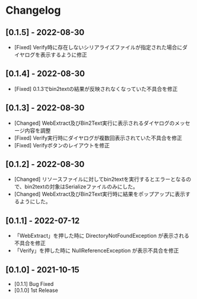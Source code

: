 # Changelog

## [0.1.5] - 2022-08-30

- [Fixed] Verify時に存在しないシリアライズファイルが指定された場合にダイヤログを表示するように修正

## [0.1.4] - 2022-08-30

- [Fixed] 0.1.3でbin2textの結果が反映されなくなっていた不具合を修正

## [0.1.3] - 2022-08-30

- [Changed] WebExtract及びBin2Text実行に表示されるダイヤログのメッセージ内容を調整
- [Fixed] Verify実行時にダイヤログが複数回表示されていた不具合を修正
- [Fixed] Verifyボタンのレイアウトを修正

## [0.1.2] - 2022-08-30

- [Changed] リソースファイルに対してbin2textを実行するとエラーとなるので、bin2textの対象はSerializeファイルのみにした。
- [Changed] WebExtract及びBin2Text実行時に結果をポップアップに表示するようにした。

## [0.1.1] - 2022-07-12

- 「WebExtract」を押した時に DirectoryNotFoundException が表示される不具合を修正
- 「Verify」を押した時に NullReferenceException が表示不具合を修正

## [0.1.0] - 2021-10-15

- [0.1.1] Bug Fixed
- [0.1.0] 1st Release
